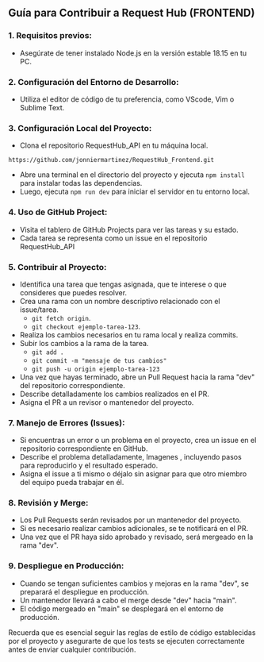 ## Guía para Contribuir a Request Hub (FRONTEND)

### 1. Requisitos previos:

- Asegúrate de tener instalado Node.js en la versión estable 18.15 en tu PC.

### 2. Configuración del Entorno de Desarrollo:

- Utiliza el editor de código de tu preferencia, como VScode, Vim o Sublime Text.

### 3. Configuración Local del Proyecto:

- Clona el repositorio RequestHub_API en tu máquina local.

```
https://github.com/jonniermartinez/RequestHub_Frontend.git
```

- Abre una terminal en el directorio del proyecto y ejecuta `npm install` para instalar todas las dependencias.
- Luego, ejecuta `npm run dev` para iniciar el servidor en tu entorno local.

### 4. Uso de GitHub Project:

- Visita el tablero de GitHub Projects para ver las tareas y su estado.
- Cada tarea se representa como un issue en el repositorio RequestHub_API

### 5. Contribuir al Proyecto:

- Identifica una tarea que tengas asignada, que te interese o que consideres que puedes resolver.
- Crea una rama con un nombre descriptivo relacionado con el issue/tarea.
  - `git fetch origin`.
  - `git checkout ejemplo-tarea-123`.
- Realiza los cambios necesarios en tu rama local y realiza commits.
- Subir los cambios a la rama de la tarea.
  - `git add .`
  - `git commit -m "mensaje de tus cambios"`
  - `git push -u origin ejemplo-tarea-123`
- Una vez que hayas terminado, abre un Pull Request hacia la rama "dev" del repositorio correspondiente.
- Describe detalladamente los cambios realizados en el PR.
- Asigna el PR a un revisor o mantenedor del proyecto.

### 7. Manejo de Errores (Issues):

- Si encuentras un error o un problema en el proyecto, crea un issue en el repositorio correspondiente en GitHub.
- Describe el problema detalladamente, Imagenes , incluyendo pasos para reproducirlo y el resultado esperado.
- Asigna el issue a ti mismo o déjalo sin asignar para que otro miembro del equipo pueda trabajar en él.

### 8. Revisión y Merge:

- Los Pull Requests serán revisados por un mantenedor del proyecto.
- Si es necesario realizar cambios adicionales, se te notificará en el PR.
- Una vez que el PR haya sido aprobado y revisado, será mergeado en la rama "dev".

### 9. Despliegue en Producción:

- Cuando se tengan suficientes cambios y mejoras en la rama "dev", se preparará el despliegue en producción.
- Un mantenedor llevará a cabo el merge desde "dev" hacia "main".
- El código mergeado en "main" se desplegará en el entorno de producción.

Recuerda que es esencial seguir las reglas de estilo de código establecidas por el proyecto y asegurarte de que los tests se ejecuten correctamente antes de enviar cualquier contribución.
